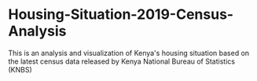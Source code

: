 # Housing-Situation-2019-Census-Analysis
This is an analysis and visualization of Kenya's housing situation based on the latest census data released by Kenya National Bureau of Statistics (KNBS)
